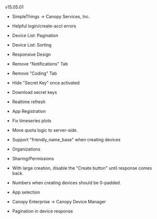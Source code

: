 v15.05.01

- SimpleThings -> Canopy Services, Inc.
- Helpful login/create-acct errors
- Device List: Pagination
- Device List: Sorting
- Responsive Design
- Remove "Notifications" Tab
- Remove "Coding" Tab
- Hide "Secret Key" once activated 
- Download secret keys
- Realtime refresh
- App Registration
- Fix timeseries plots
- Move quota logic to server-side.
- Support "friendly_name_base" when creating devices
- Organizations
- Sharing/Permissions
- With large creation, disable the "Create button" until response comes back.
- Numbers when creating devices should be 0-padded.
- App selection
- Canopy Enterprise -> Canopy Device Manager

- Pagination in device response
